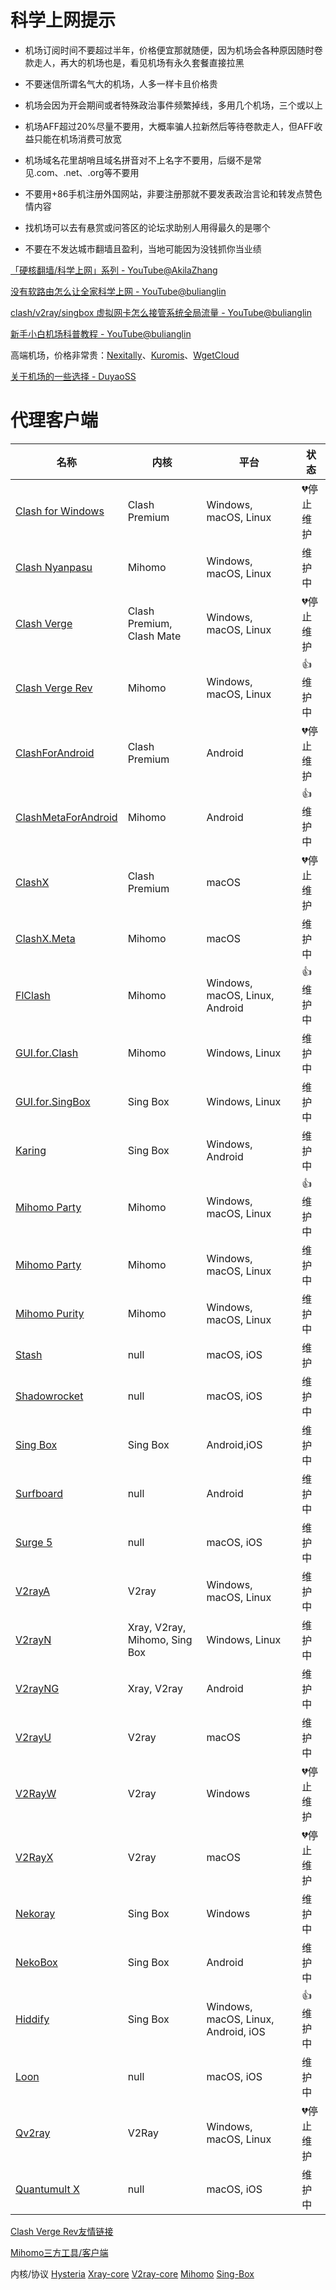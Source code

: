 # 科学上网提示

- 机场订阅时间不要超过半年，价格便宜那就随便，因为机场会各种原因随时卷款走人，再大的机场也是，看见机场有永久套餐直接拉黑

- 不要迷信所谓名气大的机场，人多一样卡且价格贵

- 机场会因为开会期间或者特殊政治事件频繁掉线，多用几个机场，三个或以上

- 机场AFF超过20%尽量不要用，大概率骗人拉新然后等待卷款走人，但AFF收益只能在机场消费可放宽

- 机场域名花里胡哨且域名拼音对不上名字不要用，后缀不是常见.com、.net、.org等不要用

- 不要用+86手机注册外国网站，非要注册那就不要发表政治言论和转发点赞色情内容

- 找机场可以去有悬赏或问答区的论坛求助别人用得最久的是哪个

- 不要在不发达城市翻墙且盈利，当地可能因为没钱抓你当业绩


[「硬核翻墙/科学上网」系列 - YouTube@AkilaZhang](https://www.youtube.com/watch?v=XKZM_AjCUr0&list=PLqybz7NWybwUgR-S6m78tfd-lV4sBvGFG)

[没有软路由怎么让全家科学上网 - YouTube@bulianglin](https://www.youtube.com/watch?v=GjhetHGIKLg)

[clash/v2ray/singbox 虚拟网卡怎么接管系统全局流量 - YouTube@bulianglin](https://www.youtube.com/watch?v=qItL005LUik)

[新手小白机场科普教程 - YouTube@bulianglin](https://www.youtube.com/watch?v=JuoXrqAest8)

高端机场，价格非常贵：[Nexitally](https://www.nexitally.com/)、[Kuromis](https://www.kuromis.com/)、[WgetCloud](https://wgetcloud.org/)

[关于机场的一些选择 - DuyaoSS](https://www.duyaoss.com/archives/2934/)
# 代理客户端

| 名称 | 内核 | 平台 | 状态 |
|---|---|---|---|
| [Clash for Windows](https://github.com/Fndroid/clash_for_windows_pkg) | Clash Premium | Windows, macOS, Linux | 💔停止维护 |
| [Clash Nyanpasu](https://github.com/libnyanpasu/clash-nyanpasu) | Mihomo | Windows, macOS, Linux | 维护中 |
| [Clash Verge](https://github.com/zzzgydi/clash-verge) | Clash Premium, Clash Mate | Windows, macOS, Linux | 💔停止维护 |
| [Clash Verge Rev](https://github.com/clash-verge-rev/clash-verge-rev) | Mihomo | Windows, macOS, Linux | 👍维护中 |
| [ClashForAndroid](https://github.com/Kr328/ClashForAndroid) | Clash Premium | Android | 💔停止维护 |
| [ClashMetaForAndroid](https://github.com/MetaCubeX/ClashMetaForAndroid) | Mihomo | Android | 👍维护中 |
| [ClashX](https://github.com/MetaCubeX/ClashX.Meta) | Clash Premium | macOS | 💔停止维护 |
| [ClashX.Meta](https://github.com/MetaCubeX/ClashX.Meta) | Mihomo | macOS | 维护中 |
| [FlClash](https://github.com/chen08209/FlClash) | Mihomo | Windows, macOS, Linux, Android | 👍维护中 |
| [GUI.for.Clash](https://github.com/GUI-for-Cores/GUI.for.Clash) | Mihomo | Windows, Linux | 维护中 |
| [GUI.for.SingBox](https://github.com/GUI-for-Cores/GUI.for.SingBox) | Sing Box | Windows, Linux | 维护中 |
| [Karing](https://github.com/KaringX/karing) | Sing Box | Windows, Android | 维护中 |
| [Mihomo Party](https://github.com/xishang0128/mihomo-party) | Mihomo | Windows, macOS, Linux | 👍维护中 |
| [Mihomo Party](https://github.com/pompurin404/mihomo-party) | Mihomo | Windows, macOS, Linux | 维护中 |
| [Mihomo Purity](https://github.com/mihomo-purity/mihomo-purity) | Mihomo | Windows, macOS, Linux | 维护中 |
| [Stash](https://apps.apple.com/us/app/stash-rule-based-proxy/id1596063349) | null | macOS, iOS | 维护 |
| [Shadowrocket](https://apps.apple.com/us/app/shadowrocket/id932747118) | null | macOS, iOS | 维护中 |
| [Sing Box](https://github.com/SagerNet/sing-box) | Sing Box | Android,iOS | 维护中 |
| [Surfboard](https://github.com/getsurfboard/surfboard) | null | Android | 维护中 |
| [Surge 5](https://apps.apple.com/us/app/surge-5/id1442620678) | null | macOS, iOS | 维护中 |
| [V2rayA](https://github.com/v2rayA/v2rayA) | V2ray | Windows, macOS, Linux | 维护中 |
| [V2rayN](https://github.com/2dust/v2rayn) | Xray, V2ray, Mihomo, Sing Box | Windows, Linux | 维护中 |
| [V2rayNG](https://github.com/2dust/v2rayNG) | Xray, V2ray | Android | 维护中 |
| [V2rayU](https://github.com/yanue/V2rayU) | V2ray | macOS | 维护中 |
| [V2RayW](https://github.com/Cenmrev/V2RayW) | V2ray | Windows | 💔停止维护 |
| [V2RayX](https://github.com/Cenmrev/V2RayX) | V2ray | macOS | 💔停止维护 |
| [Nekoray](https://github.com/MatsuriDayo/nekoray) | Sing Box | Windows | 维护中 |
| [NekoBox](https://github.com/MatsuriDayo/NekoBoxForAndroid) | Sing Box | Android | 维护中 |
| [Hiddify](https://github.com/hiddify/hiddify-app) | Sing Box | Windows, macOS, Linux, Android, iOS | 👍维护中 |
| [Loon](https://apps.apple.com/us/app/loon/id1373567447) | null | macOS, iOS | 维护中 |
| [Qv2ray](https://github.com/Qv2ray/Qv2ray) | V2Ray | Windows, macOS, Linux | 💔停止维护 |
| [Quantumult X](https://apps.apple.com/us/app/quantumult-x/id1443988620) | null | macOS, iOS | 维护中 |

[Clash Verge Rev友情链接](https://www.clashverge.dev/friendship.html)

[Mihomo三方工具/客户端](https://wiki.metacubex.one/startup/client/client/)

内核/协议
[Hysteria](https://github.com/apernet/hysteria)
[Xray-core](https://github.com/XTLS/Xray-core)
[V2ray-core](https://github.com/v2fly/v2ray-core)
[Mihomo](https://github.com/MetaCubeX/mihomo)
[Sing-Box](https://github.com/SagerNet/sing-box)
